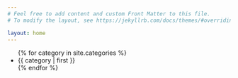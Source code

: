 ```yaml
---
# Feel free to add content and custom Front Matter to this file.
# To modify the layout, see https://jekyllrb.com/docs/themes/#overriding-theme-defaults

layout: home
---
```

<ul>
  {% for category in site.categories %}
    <li>{{ category | first }}</li>
  {% endfor %}
</ul>

